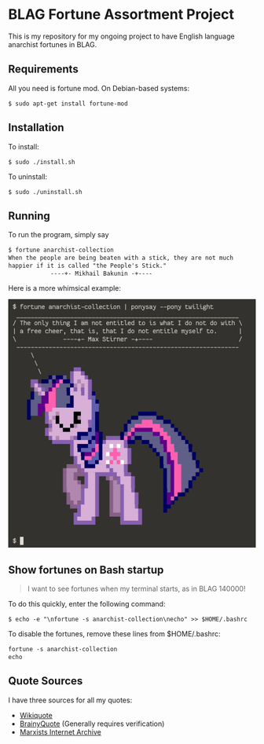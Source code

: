 BLAG Fortune Assortment Project
===============================
This is my repository for my ongoing project to have English language anarchist fortunes in BLAG.

Requirements
------------
All you need is fortune mod. On Debian-based systems:

    $ sudo apt-get install fortune-mod

Installation
------------
To install:

    $ sudo ./install.sh

To uninstall:

    $ sudo ./uninstall.sh

Running
-------
To run the program, simply say

    $ fortune anarchist-collection
    When the people are being beaten with a stick, they are not much happier if it is called "the People's Stick."
                ----+- Mikhail Bakunin -+----

Here is a more whimsical example:

![twilight sparkle the anarchist](ponysay.png)

Show fortunes on Bash startup
-----------------------------
> I want to see fortunes when my terminal starts, as in BLAG 140000!

To do this quickly, enter the following command:

    $ echo -e "\nfortune -s anarchist-collection\necho" >> $HOME/.bashrc

To disable the fortunes, remove these lines from $HOME/.bashrc:

    fortune -s anarchist-collection
    echo

Quote Sources
-------------
I have three sources for all my quotes:
- [Wikiquote](https://en.wikiquote.org)
- [BrainyQuote](https://www.brainyquote.com) (Generally requires verification)
- [Marxists Internet Archive](https://marxists.org)

